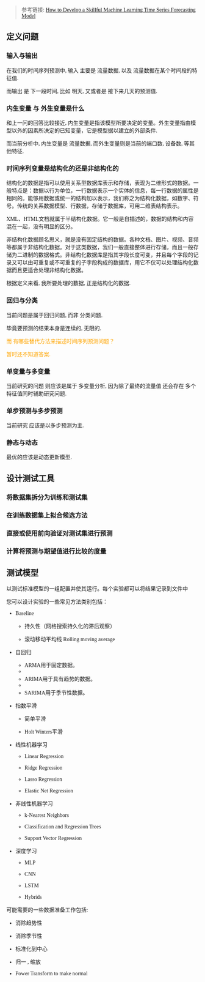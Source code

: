 <font face="微软雅黑">


> 参考链接: [How to Develop a Skillful Machine Learning Time Series Forecasting Model](https://machinelearningmastery.com/how-to-develop-a-skilful-time-series-forecasting-model/)

## 定义问题

### 输入与输出

在我们的时间序列预测中, 输入 主要是 流量数据, 以及 流量数据在某个时间段的特征值.

而输出 是 下一段时间, 比如 明天, 又或者是 接下来几天的预测值. 

### 内生变量 与 外生变量是什么

和上一问的回答比较接近, 内生变量是指该模型所要决定的变量。外生变量指由模型以外的因素所决定的已知变量，它是模型据以建立的外部条件.

而当前分析中, 内生变量是 流量数据, 而外生变量则是当前的端口数, 设备数, 等其他特征.

### 时间序列变量是结构化的还是非结构化的

结构化的数据是指可以使用关系型数据库表示和存储，表现为二维形式的数据。一般特点是：数据以行为单位，一行数据表示一个实体的信息，每一行数据的属性是相同的。能够用数据或统一的结构加以表示，我们称之为结构化数据，如数字、符号。传统的关系数据模型、行数据，存储于数据库，可用二维表结构表示。

XML、HTML文档就属于半结构化数据。它一般是自描述的，数据的结构和内容混在一起，没有明显的区分。

非结构化数据顾名思义，就是没有固定结构的数据。各种文档、图片、视频、音频等都属于非结构化数据。对于这类数据，我们一般直接整体进行存储，而且一般存储为二进制的数据格式。非结构化数据库是指其字段长度可变，并且每个字段的记录又可以由可重复或不可重复的子字段构成的数据库，用它不仅可以处理结构化数据而且更适合处理非结构化数据。

根据定义来看, 我所要处理的数据, 正是结构化的数据.

### 回归与分类

当前问题是属于回归问题, 而非 分类问题.

毕竟要预测的结果本身是连续的, 无限的.

<font color="orange">而 有哪些替代方法来描述时间序列预测问题？

暂时还不知道答案. </font>

### 单变量与多变量

当前研究的问题 则应该是属于 多变量分析, 因为除了最终的流量值 还会存在 多个特征值同时辅助研究问题.

### 单步预测与多步预测

当前研究 应该是以多步预测为主.

### 静态与动态

最优的应该是动态更新模型.

## 设计测试工具

### 将数据集拆分为训练和测试集


### 在训练数据集上拟合候选方法

### 直接或使用前向验证对测试集进行预测

### 计算将预测与期望值进行比较的度量

## 测试模型

 以测试标准模型的一组配置并使其运行。每个实验都可以将结果记录到文件中

您可以设计实验的一些常见方法类别包括：

* Baseline

    * 持久性（网格搜索持久化的滞后观察）
  
    * 滚动移动平均线 Rolling moving average

* 自回归

    * ARMA用于固定数据。
    * 
    * ARIMA用于具有趋势的数据。
    * 
    * SARIMA用于季节性数据。

* 指数平滑

    * 简单平滑

    * Holt Winters平滑

* 线性机器学习

    * Linear Regression

    * Ridge Regression

    * Lasso Regression

    * Elastic Net Regression

* 非线性机器学习

    * k-Nearest Neighbors

    * Classification and Regression Trees

    * Support Vector Regression

* 深度学习

    * MLP

    * CNN

    * LSTM

    * Hybrids

可能需要的一些数据准备工作包括:

* 消除趋势性

* 消除季节性

* 标准化到中心

* 归一 , 缩放

* Power Transform to make normal
</font>
